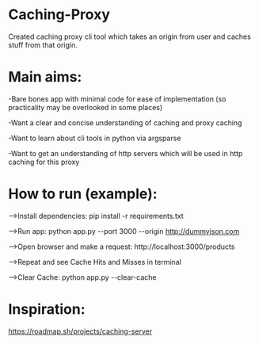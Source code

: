 # Caching-Proxy
 Created caching proxy cli tool which takes an origin from user and caches stuff from that origin.

# Main aims:
-Bare bones app with minimal code for ease of implementation (so practicality may be overlooked in some places)

-Want a clear and concise understanding of caching and proxy caching

-Want to learn about cli tools in python via argsparse

-Want to get an understanding of http servers which will be used in http caching for this proxy

# How to run (example):
-->Install dependencies:
pip install -r requirements.txt

-->Run app:
python app.py --port 3000 --origin http://dummyjson.com

-->Open browser and make a request:
http://localhost:3000/products

-->Repeat and see Cache Hits and Misses in terminal

-->Clear Cache:
python app.py --clear-cache

# Inspiration:
https://roadmap.sh/projects/caching-server

